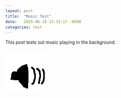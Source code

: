 ```yaml
---
layout: post
title:  "Music Test"
date:   2025-06-18 22:32:17 -0500
categories: test
---
```


This post tests out music playing in the background.


<div id="music-control" style="text-align: left; padding: 10px 20px 0 0;">
  <img id="mute-btn" src="/assets/img/sound-on.png" alt="Toggle sound" style="width: 128px; cursor: pointer;">
</div>


<audio id="bg-music" autoplay loop>
  <source src="/assets/audio/Tyler.mp3" type="audio/mpeg">
  Your browser does not support the audio element.
</audio>

<script>
  document.addEventListener('DOMContentLoaded', () => {
    const audio = document.getElementById('bg-music');
    const muteBtn = document.getElementById('mute-btn');

    if (audio && muteBtn) {
      let isMuted = false;

      // Sync initial button image
      muteBtn.src = isMuted ? '/assets/img/sound-off.png' : '/assets/img/sound-on.png';

      muteBtn.addEventListener('click', () => {
        isMuted = !isMuted;
        audio.muted = isMuted;
        muteBtn.src = isMuted ? '/assets/img/sound-off.png' : '/assets/img/sound-on.png';
      });
    }
  });
</script>

